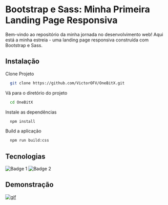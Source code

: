 
# Bootstrap e Sass: Minha Primeira Landing Page Responsiva


Bem-vindo ao repositório da minha jornada no desenvolvimento web! Aqui está a minha estreia - uma landing page responsiva construída com Bootstrap e Sass.
## Instalação
Clone Projeto
~~~bash  
  git clone https://github.com/VictorOFV/OneBitX.git
~~~

Vá para o diretório do projeto  

~~~bash  
  cd OneBitX
~~~

Instale as dependências  

~~~bash  
  npm install
~~~

Build a aplicação

~~~bash
  npm run build:css
~~~  

## Tecnologias 
![Badge 1](https://img.shields.io/badge/Bootstrap-563D7C?style=for-the-badge&logo=bootstrap&logoColor=white) ![Badge 2](https://img.shields.io/badge/Sass-CC6699?style=for-the-badge&logo=sass&logoColor=white)

## Demonstração  
<a href="https://one-bit-x-seven.vercel.app/">![gif](https://imgur.com/rc2e5he.gif)</a>